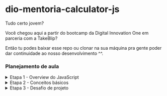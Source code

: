 # dio-mentoria-calculator-js

Tudo certo jovem?

Você chegou aqui a partir do bootcamp da Digital Innovation One em parceria com a TakeBlip?

Então tu podes baixar esse repo ou clonar na sua máquina pra gente poder dar continuidade ao nosso desenvolvimento ^^.

### Planejamento de aula

<details>
<summary>
Etapa 1 - Overview do JavaScript
</summary>
<table>
<tr>
<td>
<a href="https://www.developer.mozilla.org/pt-BR/docs/Glossary/JavaScript">Glossário</a>
</td>
</tr>
<tr>
<td>
<a href="https://www.developer.mozilla.org/pt-BR/docs/Learn/JavaScript/First_steps/What_is_JavaScript">O que é o JavaScript</a>
</td>
</tr>
</table>
</details>

<details>
<summary>
Etapa 2 - Conceitos básicos
</summary>
<details>
<summary>
Variáveis
</summary>
<table>
<tr>
<td>
<a href="https://developer.mozilla.org/en-US/docs/Web/JavaScript/Reference/Statements/var">var</a>
</td>
</tr>
<tr>
<td>
<a href="https://developer.mozilla.org/en-US/docs/Web/JavaScript/Reference/Statements/let">let</a>
</td>
</tr>
<tr>
<td>
<a href="https://developer.mozilla.org/en-US/docs/Web/JavaScript/Reference/Statements/const">const</a>
</td>
</tr>
</table>
</details>
<details>
<summary>
Tipos primitivos
</summary>
<table>
<tr>
<td>
<a href="https://developer.mozilla.org/en-US/docs/Web/JavaScript/Reference/Global_Objects/Boolean">boolean</a>
</td>
</tr>
<tr>
<td>
<a href="https://developer.mozilla.org/en-US/docs/Web/JavaScript/Reference/Global_Objects/null">null</a>
</td>
</tr>
<tr>
<td>
<a href="https://developer.mozilla.org/en-US/docs/Web/JavaScript/Reference/Global_Objects/undefined">undefined</a>
</td>
</tr>
<tr>
<td>
<a href="https://developer.mozilla.org/en-US/docs/Web/JavaScript/Reference/Global_Objects/String">string</a>
</td>
</tr>
<tr>
<td>
<a href="https://developer.mozilla.org/en-US/docs/Web/JavaScript/Reference/Global_Objects/Object">object</a>
</td>
</tr>
<tr>
<td>
<a href="https://developer.mozilla.org/en-US/docs/Web/JavaScript/Reference/Functions">function</a>
</td>
</tr>
</table>
</details>
</details>

<details>
<summary>
Etapa 3 - Desafio de projeto
</summary>
<table>
<tr>
<td>
<a href="https://www.developer.mozilla.org/pt-BR/docs/Glossary/JavaScript">Repositório</a>
</td>
</tr>
<tr>
<td>
<a href="https://www.developer.mozilla.org/pt-BR/docs/Learn/JavaScript/First_steps/What_is_JavaScript">O que é o JavaScript</a>
</td>
</tr>
</table>
</details>
